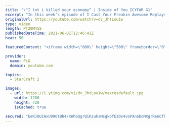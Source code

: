 ```yaml
---
title: "\"I tot i killed your economy” | Inside of You ICYFAR G1"
excerpt: "In this week’s episode of I Cast Your Freakin Awesome Replays (ICYFAR) players sent in their replays where they had to slide their base into their base.   NEW ICYFAR CHALLENGE: \"Inside of You\" - Slide your base into their base. e.g. Floating buildings in, proxy-hatch/Nexus in the main. Send submissions"
originalUrl: https://youtube.com/watch?v=dv_JhtLou1w
type: video
length: PT20M45S
publishedDateTime: 2021-06-01T12:46:41Z
heat: 50

featuredContent: "<iframe width=\"800\" height=\"500\" frameborder=\"0\" src=\"https://www.youtube.com/embed/dv_JhtLou1w\" allow=\"accelerometer; autoplay; encrypted-media; gyroscope; picture-in-picture\" allowfullscreen></iframe>"

provider:
  name: PiG
  domain: youtube.com

topics:
  - StarCraft 2

images:
  - url: https://i.ytimg.com/vi/dv_JhtLou1w/maxresdefault.jpg
    width: 1280
    height: 720
    isCached: true

secured: "EeRJ8UiWxU996tBh4/KHhGQgrQiRzuksMsgkofEzOs4voPAn6DoMXgrReGCfbyKqcNOT+sLfOcvkSGmORdppXshba1FFkXVKbQGHQFDqZfBZprdTNOBYJvsrVzoBpBNqezJfbEg9OuPvnVVCY9pzFaZkOtHkx3KYRqpG7VD3rejP4VHSHqnfUPrsEvcwl9rQb9AN2Jt3++YMjxSsrErnlKWSWGCmbvPdDZpd93Q5Rzg/KHEeNPyCGw/nREqNXYj61czKqQvDtS0k7lIKq23NhIQQnSUC6+SvQZSUJiUlWM7Dd74RUifyG/vKCnc9xM90sgIpRn+Qo6NyOBrapF0BX4TFrwOOAaPD+j8oQgf6J1Iq/o3BySe7EBK1sLlOdE6ehjAAkKl8bsBN/voBQv+ZKJhZDOIlWBKatv7KenAy4fc=;bjeWBBNcJlvRUiswHbGoVg=="
---
```



